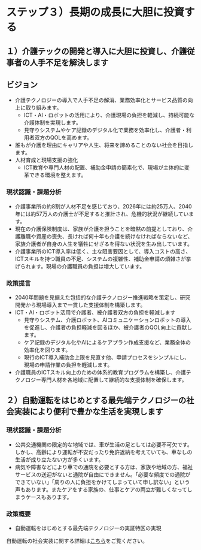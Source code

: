 # ステップ３）長期の成長に大胆に投資する

## １）介護テックの開発と導入に大胆に投資し、介護従事者の人手不足を解決します

## ビジョン

* 介護テクノロジーの導入で人手不足の解消、業務効率化とサービス品質の向上に取り組みます。  
  * ICT・AI・ロボットの活用により、介護現場の負担を軽減し、持続可能な介護体制を実現します。  
  * 見守りシステムやケア記録のデジタル化で業務を効率化し、介護者・利用者双方のQOLを高めます。  
* 誰もが介護を理由にキャリアや人生、将来を諦めることのない社会を目指します。
* 人材育成と現場支援の強化  
  * ICT教育や専門人材の配置、補助金申請の簡素化で、現場が主体的に変革できる環境を整えます。

### 現状認識・課題分析

* 介護事業所の約8割が人材不足を感じており、2026年には約25万人、2040年には約57万人の介護士が不足すると推計され、危機的状況が継続しています。  
* 現在の介護保険制度は、家族が介護を担うことを暗黙の前提としており、介護離職や資産の喪失、長ければ何十年も介護を続けなければならないなど、家族介護者が自身の人生を犠牲にせざるを得ない状況を生み出しています。
* 介護事業所のICT導入率は低く、主な阻害要因として、導入コストの高さ、ICTスキルを持つ職員の不足、システムの複雑性、補助金申請の煩雑さが挙げられます。現場の介護職員の負担は増大しています。

### 政策提言

* 2040年問題を見据えた包括的な介護テクノロジー推進戦略を策定し、研究開発から現場導入まで一貫した支援体制を構築します。  
* ICT・AI・ロボット活用で介護者、被介護者双方の負担を軽減します  
  * 見守りシステム、介護ロボット、AIコミュニケーションロボットの導入を促進し、介護者の負担軽減を図るほか、被介護者のQOL向上に貢献します。  
  * ケア記録のデジタル化やAIによるケアプラン作成支援など、業務全体の効率化を図ります。  
  * 現行のICT導入補助金上限を見直す他、申請プロセスをシンプルにし、現場の申請作業の負担を軽減します。  
* 介護職員のICTスキル向上のための体系的教育プログラムを構築し、介護テクノロジー専門人材を各地域に配置して継続的な支援体制を確保します。

## ２）自動運転をはじめとする最先端テクノロジーの社会実装により便利で豊かな生活を実現します

### 現状認識・課題分析

* 公共交通機関の限定的な地域では、車が生活の足としては必要不可欠です。しかし、高齢により運転が不安だったり免許返納を考えていても、車なしの生活が成り立たない方が多くいます。  
* 病気や障害などにより車での通院を必要とする方は、家族や地域の方、福祉サービスの送迎がないと通院が自由にできません。「必要な頻度での通院ができていない」「周りの人に負担をかけてしまっていて申し訳ない」という声もあります。またケアをする家族の、仕事とケアの両立が難しくなってしまうケースもあります。

### 政策概要

* 自動運転をはじめとする最先端テクノロジーの実証特区の実現

自動運転の社会実装に関する詳細は[こちら](https://github.com/team-mirai/policy/blob/main/34_%E3%82%B9%E3%83%86%E3%83%83%E3%83%97%EF%BC%93%E7%94%A3%E6%A5%AD.md)をご覧ください。

